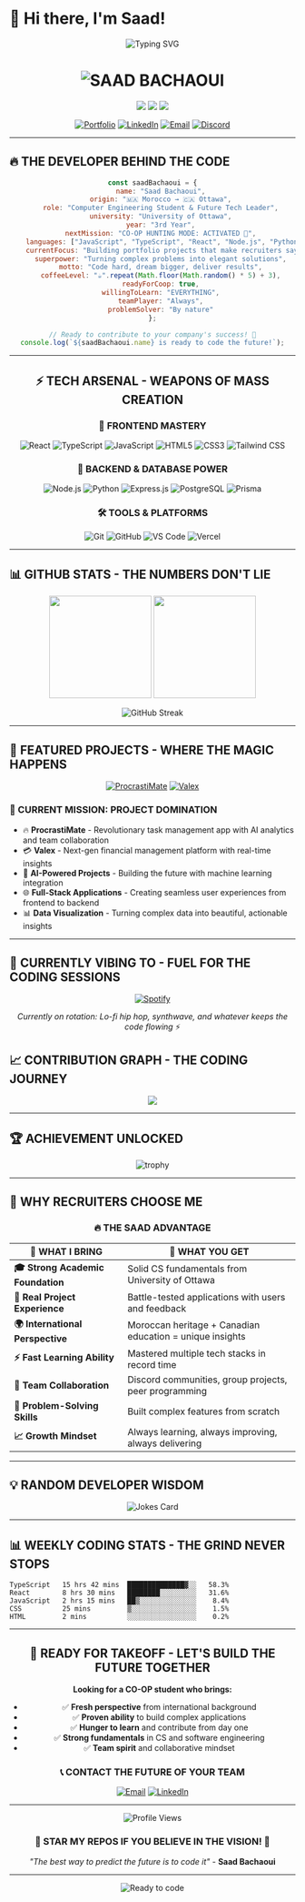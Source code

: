 # 👋 Hi there, I'm Saad!

<div align="center">
  
  ![Typing SVG](https://readme-typing-svg.herokuapp.com?font=Fira+Code&weight=600&size=24&pause=1000&color=00FFFF&center=true&vCenter=true&width=800&height=80&lines=💻+COMPUTER+ENGINEERING+STUDENT;🎯+BUILDING+THE+FUTURE+ONE+LINE+AT+A+TIME;🔥+READY+TO+REVOLUTIONIZE+YOUR+COMPANY;⚡+TURNING+COFFEE+INTO+CODE+SINCE+2021)

  <h1>
    <img src="https://readme-typing-svg.herokuapp.com?font=Orbitron&weight=900&size=40&pause=2000&color=FF6B35&center=true&vCenter=true&width=600&lines=S+A+A+D+.+B+A+C+H+A+O+U+I" alt="SAAD BACHAOUI" />
  </h1>

  <p>
    <img src="https://img.shields.io/badge/🎓_Computer_Engineering-University_of_Ottawa-FF6B35?style=for-the-badge&labelColor=000000" />
    <img src="https://img.shields.io/badge/📍_Ottawa-Canada-FF6B35?style=for-the-badge&labelColor=000000" />
    <img src="https://img.shields.io/badge/🇲🇦_From-Morocco-FF6B35?style=for-the-badge&labelColor=000000" />
  </p>
  
  [![Portfolio](https://img.shields.io/badge/🌟_PORTFOLIO-FF6B35?style=for-the-badge&logo=react&logoColor=white&labelColor=000000)](https://saad647504.github.io/my-portfolio/)
  [![LinkedIn](https://img.shields.io/badge/💼_LINKEDIN-0077B5?style=for-the-badge&logo=linkedin&logoColor=white&labelColor=000000)](https://www.linkedin.com/in/saad-bachaoui-b1323633b/)
  [![Email](https://img.shields.io/badge/✉️_EMAIL-D14836?style=for-the-badge&logo=gmail&logoColor=white&labelColor=000000)](mailto:sbach081@uottawa.ca)
  [![Discord](https://img.shields.io/badge/🎮_DISCORD-5865F2?style=for-the-badge&logo=discord&logoColor=white&labelColor=000000)](https://discord.com/users/saad04___)
  
</div>

---

## 🔥 THE DEVELOPER BEHIND THE CODE

<div align="center">

```javascript
const saadBachaoui = {
    name: "Saad Bachaoui",
    origin: "🇲🇦 Morocco → 🇨🇦 Ottawa",
    role: "Computer Engineering Student & Future Tech Leader",
    university: "University of Ottawa",
    year: "3rd Year",
    nextMission: "CO-OP HUNTING MODE: ACTIVATED 🎯",
    languages: ["JavaScript", "TypeScript", "React", "Node.js", "Python"],
    currentFocus: "Building portfolio projects that make recruiters say WOW",
    superpower: "Turning complex problems into elegant solutions",
    motto: "Code hard, dream bigger, deliver results",
    coffeeLevel: "☕".repeat(Math.floor(Math.random() * 5) + 3),
    readyForCoop: true,
    willingToLearn: "EVERYTHING",
    teamPlayer: "Always",
    problemSolver: "By nature"
};

// Ready to contribute to your company's success! 🚀
console.log(`${saadBachaoui.name} is ready to code the future!`);
```

</div>

---

<div align="center">

## ⚡ TECH ARSENAL - WEAPONS OF MASS CREATION

### 🎯 FRONTEND MASTERY
![React](https://img.shields.io/badge/React-20232A?style=for-the-badge&logo=react&logoColor=61DAFB)
![TypeScript](https://img.shields.io/badge/TypeScript-007ACC?style=for-the-badge&logo=typescript&logoColor=white)
![JavaScript](https://img.shields.io/badge/JavaScript-F7DF1E?style=for-the-badge&logo=javascript&logoColor=black)
![HTML5](https://img.shields.io/badge/HTML5-E34F26?style=for-the-badge&logo=html5&logoColor=white)
![CSS3](https://img.shields.io/badge/CSS3-1572B6?style=for-the-badge&logo=css3&logoColor=white)
![Tailwind CSS](https://img.shields.io/badge/Tailwind_CSS-38B2AC?style=for-the-badge&logo=tailwind-css&logoColor=white)

### 🔧 BACKEND & DATABASE POWER
![Node.js](https://img.shields.io/badge/Node.js-43853D?style=for-the-badge&logo=node.js&logoColor=white)
![Python](https://img.shields.io/badge/Python-3776AB?style=for-the-badge&logo=python&logoColor=white)
![Express.js](https://img.shields.io/badge/Express.js-404D59?style=for-the-badge&logo=express&logoColor=white)
![PostgreSQL](https://img.shields.io/badge/PostgreSQL-316192?style=for-the-badge&logo=postgresql&logoColor=white)
![Prisma](https://img.shields.io/badge/Prisma-3982CE?style=for-the-badge&logo=Prisma&logoColor=white)

### 🛠️ TOOLS & PLATFORMS
![Git](https://img.shields.io/badge/Git-F05032?style=for-the-badge&logo=git&logoColor=white)
![GitHub](https://img.shields.io/badge/GitHub-100000?style=for-the-badge&logo=github&logoColor=white)
![VS Code](https://img.shields.io/badge/Visual_Studio_Code-0078D4?style=for-the-badge&logo=visual%20studio%20code&logoColor=white)
![Vercel](https://img.shields.io/badge/Vercel-000000?style=for-the-badge&logo=vercel&logoColor=white)

</div>

---

## 📊 GITHUB STATS - THE NUMBERS DON'T LIE

<div align="center">
  <img height="180em" src="https://github-readme-stats.vercel.app/api?username=Saad647504&show_icons=true&theme=radical&include_all_commits=true&count_private=true&bg_color=0D1117&title_color=FF6B35&text_color=FFFFFF&icon_color=00FFFF"/>
  <img height="180em" src="https://github-readme-stats.vercel.app/api/top-langs/?username=Saad647504&layout=compact&langs_count=8&theme=radical&bg_color=0D1117&title_color=FF6B35&text_color=FFFFFF"/>
</div>

<div align="center">
  
  ![GitHub Streak](https://github-readme-streak-stats.herokuapp.com/?user=Saad647504&theme=radical&background=0D1117&stroke=FF6B35&ring=00FFFF&fire=FF6B35&currStreakLabel=00FFFF)
  
</div>

---

## 🎯 FEATURED PROJECTS - WHERE THE MAGIC HAPPENS

<div align="center">

[![ProcrastiMate](https://github-readme-stats.vercel.app/api/pin/?username=Saad647504&repo=procrastimate&theme=radical&bg_color=0D1117&title_color=FF6B35&text_color=FFFFFF&icon_color=00FFFF)](https://github.com/Saad647504/procrastimate)
[![Valex](https://github-readme-stats.vercel.app/api/pin/?username=Saad647504&repo=valex&theme=radical&bg_color=0D1117&title_color=FF6B35&text_color=FFFFFF&icon_color=00FFFF)](https://github.com/Saad647504/valex)

</div>

### 🚀 CURRENT MISSION: PROJECT DOMINATION

- 🔥 **ProcrastiMate** - Revolutionary task management app with AI analytics and team collaboration
- 💳 **Valex** - Next-gen financial management platform with real-time insights  
- 🤖 **AI-Powered Projects** - Building the future with machine learning integration
- 🌐 **Full-Stack Applications** - Creating seamless user experiences from frontend to backend
- 📊 **Data Visualization** - Turning complex data into beautiful, actionable insights

---

## 🎵 CURRENTLY VIBING TO - FUEL FOR THE CODING SESSIONS
<div align="center">
  
  [![Spotify](https://img.shields.io/badge/🎵_My_Coding_Playlist-1DB954?style=for-the-badge&logo=spotify&logoColor=white&labelColor=000000)](https://open.spotify.com/user/saad0404)
  
  *Currently on rotation: Lo-fi hip hop, synthwave, and whatever keeps the code flowing* ⚡
  
</div>

## 📈 CONTRIBUTION GRAPH - THE CODING JOURNEY

<div align="center">
  <img src="https://github-readme-activity-graph.vercel.app/graph?username=Saad647504&theme=react-dark&bg_color=0D1117&color=FF6B35&line=00FFFF&point=FFFFFF&area=true&hide_border=true" />
</div>

---

## 🏆 ACHIEVEMENT UNLOCKED

<div align="center">
  
  ![trophy](https://github-profile-trophy.vercel.app/?username=Saad647504&theme=radical&no-frame=false&no-bg=false&margin-w=4&title=Stars,Followers,Commits,Repositories,MultipleLang)
  
</div>

---

## 🎯 WHY RECRUITERS CHOOSE ME

<div align="center">

### 🔥 THE SAAD ADVANTAGE

| 💪 **WHAT I BRING** | 🚀 **WHAT YOU GET** |
|---------------------|---------------------|
| **🎓 Strong Academic Foundation** | Solid CS fundamentals from University of Ottawa |
| **💼 Real Project Experience** | Battle-tested applications with users and feedback |
| **🌍 International Perspective** | Moroccan heritage + Canadian education = unique insights |
| **⚡ Fast Learning Ability** | Mastered multiple tech stacks in record time |
| **🤝 Team Collaboration** | Discord communities, group projects, peer programming |
| **🔧 Problem-Solving Skills** | Built complex features from scratch |
| **📈 Growth Mindset** | Always learning, always improving, always delivering |

</div>

---

## 💡 RANDOM DEVELOPER WISDOM

<div align="center">
  
  ![Jokes Card](https://readme-jokes.vercel.app/api?theme=radical&bgColor=0D1117&textColor=FFFFFF&codeColor=FF6B35)
  
</div>

---

## 📊 WEEKLY CODING STATS - THE GRIND NEVER STOPS

```text
TypeScript   15 hrs 42 mins  ██████████████▓░░   58.3% 
React        8 hrs 30 mins   ████████░░░░░░░░░   31.6% 
JavaScript   2 hrs 15 mins   ██▒░░░░░░░░░░░░░░    8.4% 
CSS          25 mins         ▒░░░░░░░░░░░░░░░░    1.5% 
HTML         2 mins          ░░░░░░░░░░░░░░░░░    0.2%
```

---

<div align="center">

## 🎯 READY FOR TAKEOFF - LET'S BUILD THE FUTURE TOGETHER

**Looking for a CO-OP student who brings:**
- ✅ **Fresh perspective** from international background
- ✅ **Proven ability** to build complex applications
- ✅ **Hunger to learn** and contribute from day one
- ✅ **Strong fundamentals** in CS and software engineering
- ✅ **Team spirit** and collaborative mindset

### 📞 CONTACT THE FUTURE OF YOUR TEAM

[![Email](https://img.shields.io/badge/HIRE_ME-sbach081@uottawa.ca-FF6B35?style=for-the-badge&logo=gmail&logoColor=white&labelColor=000000)](mailto:sbach081@uottawa.ca)
[![LinkedIn](https://img.shields.io/badge/CONNECT_NOW-LinkedIn-0077B5?style=for-the-badge&logo=linkedin&logoColor=white&labelColor=000000)](https://www.linkedin.com/in/saad-bachaoui-b1323633b/)

---

![Profile Views](https://komarev.com/ghpvc/?username=Saad647504&color=FF6B35&style=for-the-badge&label=FUTURE+COLLEAGUES+VISITED)

### 🌟 STAR MY REPOS IF YOU BELIEVE IN THE VISION! 🌟

*"The best way to predict the future is to code it"* - **Saad Bachaoui**

</div>

---

<div align="center">
  
  <!-- FINAL CALL TO ACTION -->
  <img src="https://readme-typing-svg.herokuapp.com?font=Orbitron&weight=700&size=20&pause=3000&color=00FFFF&center=true&vCenter=true&width=600&lines=READY+TO+CHANGE+THE+WORLD%2C+ONE+LINE+AT+A+TIME;NEXT+CO-OP%3A+YOUR+COMPANY+%3F" alt="Ready to code" />
  
</div>
